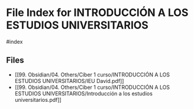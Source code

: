# File Index for INTRODUCCIÓN A LOS ESTUDIOS UNIVERSITARIOS
#index

## Files

- [[99. Obsidian/04. Others/Ciber 1 curso/INTRODUCCIÓN A LOS ESTUDIOS UNIVERSITARIOS/IEU David.pdf]]
- [[99. Obsidian/04. Others/Ciber 1 curso/INTRODUCCIÓN A LOS ESTUDIOS UNIVERSITARIOS/Introducción a los estudios universitarios.pdf]]
